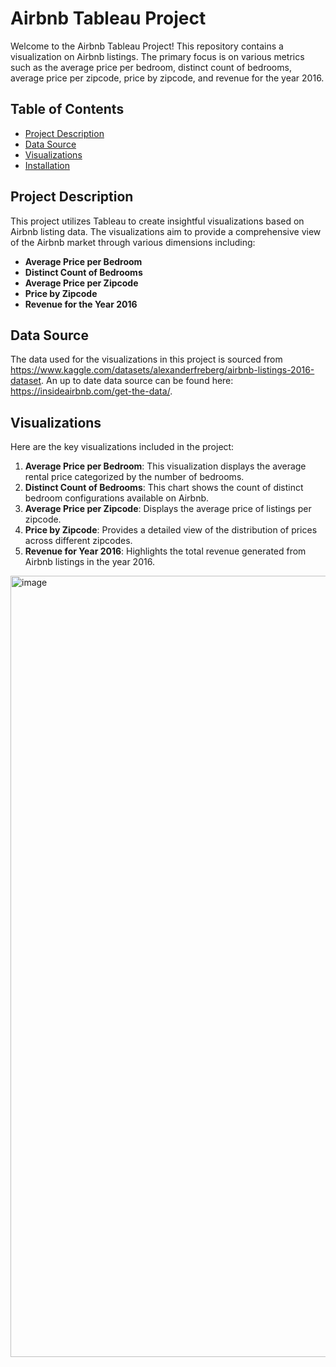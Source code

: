 # Airbnb Tableau Project

Welcome to the Airbnb Tableau Project! This repository contains a visualization on Airbnb listings. The primary focus is on various metrics such as the average price per bedroom, distinct count of bedrooms, average price per zipcode, price by zipcode, and revenue for the year 2016.

## Table of Contents

- [Project Description](#project-description)
- [Data Source](#data-source)
- [Visualizations](#visualizations)
- [Installation](#installation)

## Project Description

This project utilizes Tableau to create insightful visualizations based on Airbnb listing data. The visualizations aim to provide a comprehensive view of the Airbnb market through various dimensions including:

- **Average Price per Bedroom**
- **Distinct Count of Bedrooms**
- **Average Price per Zipcode**
- **Price by Zipcode**
- **Revenue for the Year 2016**

## Data Source

The data used for the visualizations in this project is sourced from https://www.kaggle.com/datasets/alexanderfreberg/airbnb-listings-2016-dataset. An up to date data source can be found here: https://insideairbnb.com/get-the-data/. 

## Visualizations

Here are the key visualizations included in the project:

1. **Average Price per Bedroom**: This visualization displays the average rental price categorized by the number of bedrooms.
2. **Distinct Count of Bedrooms**: This chart shows the count of distinct bedroom configurations available on Airbnb.
3. **Average Price per Zipcode**: Displays the average price of listings per zipcode.
4. **Price by Zipcode**: Provides a detailed view of the distribution of prices across different zipcodes.
5. **Revenue for Year 2016**: Highlights the total revenue generated from Airbnb listings in the year 2016.

<img width="1250" alt="image" src="https://github.com/user-attachments/assets/8058a0ee-4821-4a5b-ba7d-c89bfecb9423">
